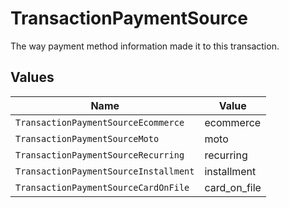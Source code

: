 # TransactionPaymentSource

The way payment method information made it to this transaction.


## Values

| Name                                  | Value                                 |
| ------------------------------------- | ------------------------------------- |
| `TransactionPaymentSourceEcommerce`   | ecommerce                             |
| `TransactionPaymentSourceMoto`        | moto                                  |
| `TransactionPaymentSourceRecurring`   | recurring                             |
| `TransactionPaymentSourceInstallment` | installment                           |
| `TransactionPaymentSourceCardOnFile`  | card_on_file                          |